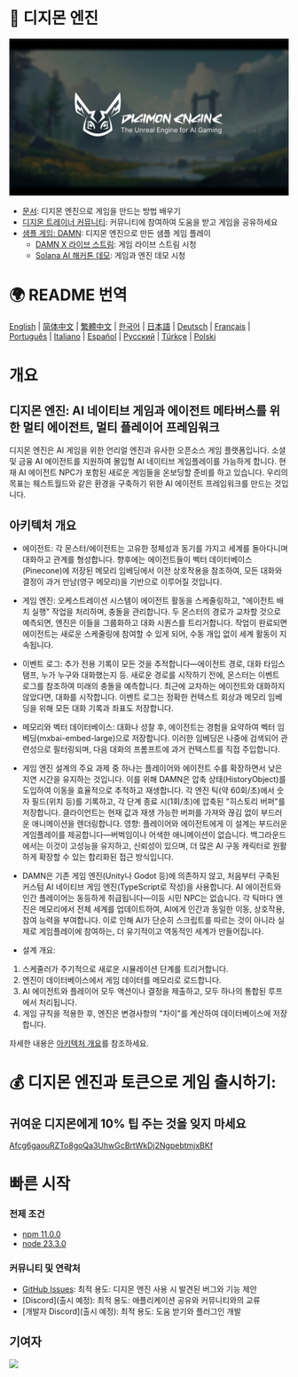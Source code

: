# 👾 디지몬 엔진

![디지몬 엔진](./assets/digimon-engine.png)
- [문서](https://docs.digimon.tech/digimon): 디지몬 엔진으로 게임을 만드는 방법 배우기
- [디지몬 트레이너 커뮤니티](https://docs.digimon.tech/digimon/community/welcome-aboard-digimon-trainers): 커뮤니티에 참여하여 도움을 받고 게임을 공유하세요
- [샘플 게임: DAMN](https://damn.fun): 디지몬 엔진으로 만든 샘플 게임 플레이
  - [DAMN X 라이브 스트림](https://x.com/digimon_tech/live): 게임 라이브 스트림 시청
  - [Solana AI 해커톤 데모](https://www.youtube.com/watch?v=NNQWY-ByZww): 게임과 엔진 데모 시청

# 🌍 README 번역
[English](./README.md) | [简体中文](./README.zh-CN.md) | [繁體中文](./README.zh-TW.md) | [한국어](./README.ko-KR.md) | [日本語](./README.ja-JP.md) | [Deutsch](./README.de-DE.md) | [Français](./README.fr-FR.md) | [Português](./README.pt-BR.md) | [Italiano](./README.it-IT.md) | [Español](./README.es-ES.md) | [Русский](./README.ru-RU.md) | [Türkçe](./README.tr-TR.md) | [Polski](./README.pl-PL.md)

# 개요
## 디지몬 엔진: AI 네이티브 게임과 에이전트 메타버스를 위한 멀티 에이전트, 멀티 플레이어 프레임워크
디지몬 엔진은 AI 게임을 위한 언리얼 엔진과 유사한 오픈소스 게임 플랫폼입니다. 소셜 및 금융 AI 에이전트를 지원하여 몰입형 AI 네이티브 게임플레이를 가능하게 합니다. 현재 AI 에이전트 NPC가 포함된 새로운 게임들을 온보딩할 준비를 하고 있습니다. 우리의 목표는 웨스트월드와 같은 환경을 구축하기 위한 AI 에이전트 프레임워크를 만드는 것입니다.

## 아키텍처 개요

- 에이전트: 각 몬스터/에이전트는 고유한 정체성과 동기를 가지고 세계를 돌아다니며 대화하고 관계를 형성합니다. 향후에는 에이전트들이 벡터 데이터베이스(Pinecone)에 저장된 메모리 임베딩에서 이전 상호작용을 참조하여, 모든 대화와 결정이 과거 만남(영구 메모리)을 기반으로 이루어질 것입니다.

- 게임 엔진: 오케스트레이션 시스템이 에이전트 활동을 스케줄링하고, "에이전트 배치 실행" 작업을 처리하며, 충돌을 관리합니다. 두 몬스터의 경로가 교차할 것으로 예측되면, 엔진은 이들을 그룹화하고 대화 시퀀스를 트리거합니다. 작업이 완료되면 에이전트는 새로운 스케줄링에 참여할 수 있게 되어, 수동 개입 없이 세계 활동이 지속됩니다.

- 이벤트 로그: 추가 전용 기록이 모든 것을 추적합니다—에이전트 경로, 대화 타임스탬프, 누가 누구와 대화했는지 등. 새로운 경로를 시작하기 전에, 몬스터는 이벤트 로그를 참조하여 미래의 충돌을 예측합니다. 최근에 교차하는 에이전트와 대화하지 않았다면, 대화를 시작합니다. 이벤트 로그는 정확한 컨텍스트 회상과 메모리 임베딩을 위해 모든 대화 기록과 좌표도 저장합니다.

- 메모리와 벡터 데이터베이스: 대화나 성찰 후, 에이전트는 경험을 요약하여 벡터 임베딩(mxbai-embed-large)으로 저장합니다. 이러한 임베딩은 나중에 검색되어 관련성으로 필터링되며, 다음 대화의 프롬프트에 과거 컨텍스트를 직접 주입합니다.

- 게임 엔진 설계의 주요 과제 중 하나는 플레이어와 에이전트 수를 확장하면서 낮은 지연 시간을 유지하는 것입니다. 이를 위해 DAMN은 압축 상태(HistoryObject)를 도입하여 이동을 효율적으로 추적하고 재생합니다. 각 엔진 틱(약 60회/초)에서 숫자 필드(위치 등)를 기록하고, 각 단계 종료 시(1회/초)에 압축된 "히스토리 버퍼"를 저장합니다. 클라이언트는 현재 값과 재생 가능한 버퍼를 가져와 끊김 없이 부드러운 애니메이션을 렌더링합니다. 영향: 플레이어와 에이전트에게 이 설계는 부드러운 게임플레이를 제공합니다—버벅임이나 어색한 애니메이션이 없습니다. 백그라운드에서는 이것이 고성능을 유지하고, 신뢰성이 있으며, 더 많은 AI 구동 캐릭터로 원활하게 확장할 수 있는 합리화된 접근 방식입니다.

- DAMN은 기존 게임 엔진(Unity나 Godot 등)에 의존하지 않고, 처음부터 구축된 커스텀 AI 네이티브 게임 엔진(TypeScript로 작성)을 사용합니다. AI 에이전트와 인간 플레이어는 동등하게 취급됩니다—이등 시민 NPC는 없습니다. 각 틱마다 엔진은 메모리에서 전체 세계를 업데이트하여, AI에게 인간과 동일한 이동, 상호작용, 참여 능력을 부여합니다. 이로 인해 AI가 단순히 스크립트를 따르는 것이 아니라 실제로 게임플레이에 참여하는, 더 유기적이고 역동적인 세계가 만들어집니다.

- 설계 개요:
1. 스케줄러가 주기적으로 새로운 시뮬레이션 단계를 트리거합니다.
2. 엔진이 데이터베이스에서 게임 데이터를 메모리로 로드합니다.
3. AI 에이전트와 플레이어 모두 액션이나 결정을 제출하고, 모두 하나의 통합된 루프에서 처리됩니다.
4. 게임 규칙을 적용한 후, 엔진은 변경사항의 "차이"를 계산하여 데이터베이스에 저장합니다.

자세한 내용은 [아키텍처 개요](https://docs.digimon.tech/digimon/digimon-engine/architecture-overview)를 참조하세요.

# 💰 디지몬 엔진과 토큰으로 게임 출시하기:

## 귀여운 디지몬에게 10% 팁 주는 것을 잊지 마세요
[Afcg6gaouRZTo8goQa3UhwGcBrtWkDj2NgpebtmjxBKf](https://solscan.io/account/Afcg6gaouRZTo8goQa3UhwGcBrtWkDj2NgpebtmjxBKf)

# 빠른 시작

### 전제 조건

- [npm 11.0.0](https://www.npmjs.com/get-npm)
- [node 23.3.0](https://nodejs.org/en/download/)

### 커뮤니티 및 연락처

- [GitHub Issues](https://github.com/CohumanSpace/digimon-engine/issues): 최적 용도: 디지몬 엔진 사용 시 발견된 버그와 기능 제안
- [Discord](출시 예정): 최적 용도: 애플리케이션 공유와 커뮤니티와의 교류
- [개발자 Discord](출시 예정): 최적 용도: 도움 받기와 플러그인 개발

## 기여자

<a href="https://github.com/CohumanSpace/digimon-engine/graphs/contributors">
  <img src="https://contrib.rocks/image?repo=CohumanSpace/digimon-engine" />
</a> 